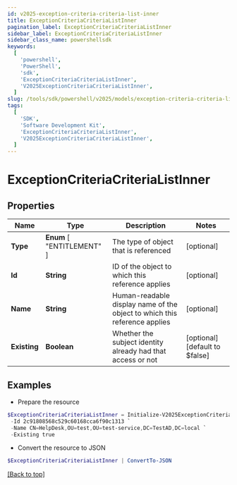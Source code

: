 ```yaml
---
id: v2025-exception-criteria-criteria-list-inner
title: ExceptionCriteriaCriteriaListInner
pagination_label: ExceptionCriteriaCriteriaListInner
sidebar_label: ExceptionCriteriaCriteriaListInner
sidebar_class_name: powershellsdk
keywords:
  [
    'powershell',
    'PowerShell',
    'sdk',
    'ExceptionCriteriaCriteriaListInner',
    'V2025ExceptionCriteriaCriteriaListInner',
  ]
slug: /tools/sdk/powershell/v2025/models/exception-criteria-criteria-list-inner
tags:
  [
    'SDK',
    'Software Development Kit',
    'ExceptionCriteriaCriteriaListInner',
    'V2025ExceptionCriteriaCriteriaListInner',
  ]
---
```


# ExceptionCriteriaCriteriaListInner

## Properties

| Name | Type | Description | Notes |
| --- | --- | --- | --- |
| **Type** | **Enum** [ "ENTITLEMENT" ] | The type of object that is referenced | [optional] |
| **Id** | **String** | ID of the object to which this reference applies | [optional] |
| **Name** | **String** | Human-readable display name of the object to which this reference applies | [optional] |
| **Existing** | **Boolean** | Whether the subject identity already had that access or not | [optional] [default to $false] |

## Examples

- Prepare the resource

```powershell
$ExceptionCriteriaCriteriaListInner = Initialize-V2025ExceptionCriteriaCriteriaListInner  -Type ENTITLEMENT `
 -Id 2c91808568c529c60168cca6f90c1313 `
 -Name CN=HelpDesk,OU=test,OU=test-service,DC=TestAD,DC=local `
 -Existing true
```

- Convert the resource to JSON

```powershell
$ExceptionCriteriaCriteriaListInner | ConvertTo-JSON
```

[[Back to top]](#)
